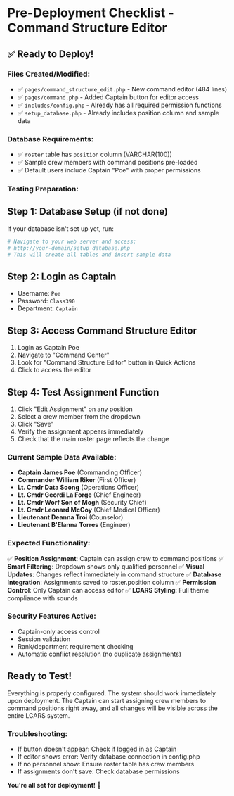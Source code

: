 # Pre-Deployment Checklist - Command Structure Editor

## ✅ **Ready to Deploy!**

### Files Created/Modified:
- ✅ `pages/command_structure_edit.php` - New command editor (484 lines)
- ✅ `pages/command.php` - Added Captain button for editor access
- ✅ `includes/config.php` - Already has all required permission functions
- ✅ `setup_database.php` - Already includes position column and sample data

### Database Requirements:
- ✅ `roster` table has `position` column (VARCHAR(100))
- ✅ Sample crew members with command positions pre-loaded
- ✅ Default users include Captain "Poe" with proper permissions

### Testing Preparation:

## **Step 1: Database Setup (if not done)**
If your database isn't set up yet, run:
```bash
# Navigate to your web server and access:
# http://your-domain/setup_database.php
# This will create all tables and insert sample data
```

## **Step 2: Login as Captain**
- Username: `Poe`
- Password: `Class390`
- Department: `Captain`

## **Step 3: Access Command Structure Editor**
1. Login as Captain Poe
2. Navigate to "Command Center" 
3. Look for "Command Structure Editor" button in Quick Actions
4. Click to access the editor

## **Step 4: Test Assignment Function**
1. Click "Edit Assignment" on any position
2. Select a crew member from the dropdown
3. Click "Save"
4. Verify the assignment appears immediately
5. Check that the main roster page reflects the change

### Current Sample Data Available:
- **Captain James Poe** (Commanding Officer)
- **Commander William Riker** (First Officer) 
- **Lt. Cmdr Data Soong** (Operations Officer)
- **Lt. Cmdr Geordi La Forge** (Chief Engineer)
- **Lt. Cmdr Worf Son of Mogh** (Security Chief)
- **Lt. Cmdr Leonard McCoy** (Chief Medical Officer)
- **Lieutenant Deanna Troi** (Counselor)
- **Lieutenant B'Elanna Torres** (Engineer)

### Expected Functionality:
✅ **Position Assignment**: Captain can assign crew to command positions
✅ **Smart Filtering**: Dropdown shows only qualified personnel
✅ **Visual Updates**: Changes reflect immediately in command structure
✅ **Database Integration**: Assignments saved to roster.position column
✅ **Permission Control**: Only Captain can access editor
✅ **LCARS Styling**: Full theme compliance with sounds

### Security Features Active:
- Captain-only access control
- Session validation
- Rank/department requirement checking
- Automatic conflict resolution (no duplicate assignments)

## **Ready to Test!**
Everything is properly configured. The system should work immediately upon deployment. The Captain can start assigning crew members to command positions right away, and all changes will be visible across the entire LCARS system.

### Troubleshooting:
- If button doesn't appear: Check if logged in as Captain
- If editor shows error: Verify database connection in config.php
- If no personnel show: Ensure roster table has crew members
- If assignments don't save: Check database permissions

**You're all set for deployment!** 🚀
